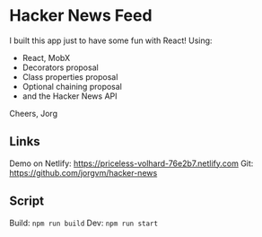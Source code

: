 # Hacker News Feed

I built this app just to have some fun with React! Using:

- React, MobX
- Decorators proposal
- Class properties proposal
- Optional chaining proposal
- and the Hacker News API

Cheers,
Jorg

## Links

Demo on Netlify: https://priceless-volhard-76e2b7.netlify.com
Git: https://github.com/jorgvm/hacker-news

## Script

Build: `npm run build`
Dev: `npm run start`
